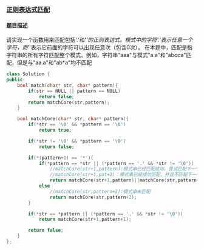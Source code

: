### [正则表达式匹配](https://www.nowcoder.com/practice/45327ae22b7b413ea21df13ee7d6429c?tpId=13&tqId=11205&tPage=3&rp=3&ru=/ta/coding-interviews&qru=/ta/coding-interviews/question-ranking)
#### 题目描述
请实现一个函数用来匹配包括'.'和'*'的正则表达式。模式中的字符'.'表示任意一个字符，而'*'表示它前面的字符可以出现任意次（包含0次）。 在本题中，匹配是指字符串的所有字符匹配整个模式。例如，字符串"aaa"与模式"a.a"和"ab*ac*a"匹配，但是与"aa.a"和"ab*a"均不匹配
```c++
class Solution {
public:
    bool match(char* str, char* pattern){
        if(str == NULL || pattern == NULL)
            return false;
        return matchCore(str,pattern);
    }

    bool matchCore(char* str, char* pattern){
        if(*str == '\0' && *pattern == '\0')
            return true;

        if(*str != '\0' && *pattern == '\0')
            return false;

        if(*(pattern+1) == '*'){
            if(*pattern == *str || (*pattern == '.' && *str != '\0'))
                //matchCore(str+1,pattern):模式串已经匹配成功，尝试匹配下一个字符串
                //matchCore(str+1,pat+2)：模式串已经成功匹配，并且不匹配下一个字符串内容
                return matchCore(str+1,pattern)||matchCore(str,pattern+2);
            else
                //matchCore(str,pattern+2):模式串未匹配
                return matchCore(str,pattern+2);
        }

        if(*str == *pattern || (*pattern == '.' && *str != '\0'))
            return matchCore(str+1,pattern+1);

        return false;
    }
};
```